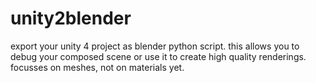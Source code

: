 # unity2blender
export your unity 4 project as blender python script. this allows you to debug your composed scene or use it to create high quality renderings. focusses on meshes, not on materials yet.
